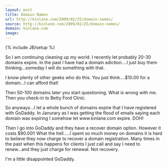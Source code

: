 ```yaml
---
layout: post
title: Domain Names
url: http://kinlane.com/2009/02/25/domain-names/
source: http://kinlane.com/2009/02/25/domain-names/
domain: kinlane.com
image: 
---
```

{% include JB/setup %}<p><p style="text-align: left;">So I am continuing cleaning up my world. I recently let probably 20-30 domains expire. In the past I have had a domain adiction....I just buy them thinking...someday I will do something with that.
<p style="text-align: left;">I know plenty of other geeks who do this. You just think....$10.00 for a domain...I can afford that!
<p style="text-align: left;">Then 50-100 domains later you start questioning. What is wrong with me. Then you check-in to Betty Ford Clinic.
<p style="text-align: left;">So anyways...I let a whole bunch of domains expire that I have registered with GoDaddy. In Janurary as I was getting the flood of emails saying each domain was expiring I somehow let www.kinlane.com expire. DOH!
<p style="text-align: left;">Then I go into GoDaddy and they have a recover domain option. However it costs $90.00!! What the hell.....I spent so much money on domains it is hard to believe they now charge to recover a domain registration. Many times in the past when this happens for clients I just call and say I need to renew...and they just charge for renewal. Not recovery.
<p style="text-align: left;">I'm a little disappointed GoDaddy.<p></p>
</p>
